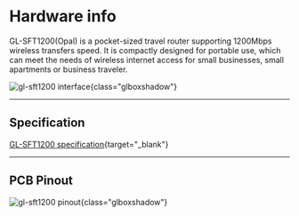 # Hardware info

GL-SFT1200(Opal) is a pocket-sized travel router supporting 1200Mbps wireless transfers speed. It is compactly designed for portable use, which can meet the needs of wireless internet access for small businesses, small apartments or business traveler.

![gl-sft1200 interface](https://static.gl-inet.com/docs/en/3/setup/gl-sft1200/first_time_setup/gl-sft1200.jpg){class="glboxshadow"}

---

## Specification

[GL-SFT1200 specification](https://www.gl-inet.com/products/gl-sft1200/#specs){target="_blank"}

---

## PCB Pinout

![gl-sft1200 pinout](https://static.gl-inet.com/docs/en/3/specification/gl-sft1200/gl-sft1200-pinout.jpg){class="glboxshadow"}
